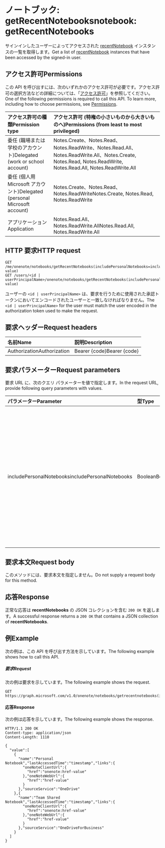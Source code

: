 # <a name="notebook-getrecentnotebooks"></a><span data-ttu-id="9ee71-101">ノートブック: getRecentNotebooks</span><span class="sxs-lookup"><span data-stu-id="9ee71-101">notebook: getRecentNotebooks</span></span>

<span data-ttu-id="9ee71-102">サインインしたユーザーによってアクセスされた [recentNotebook](../resources/recentnotebook.md) インスタンスの一覧を取得します。</span><span class="sxs-lookup"><span data-stu-id="9ee71-102">Get a list of [recentNotebook](../resources/recentnotebook.md) instances that have been accessed by the signed-in user.</span></span>

## <a name="permissions"></a><span data-ttu-id="9ee71-103">アクセス許可</span><span class="sxs-lookup"><span data-stu-id="9ee71-103">Permissions</span></span>
<span data-ttu-id="9ee71-p101">この API を呼び出すには、次のいずれかのアクセス許可が必要です。アクセス許可の選択方法などの詳細については、「[アクセス許可](../../../concepts/permissions_reference.md)」を参照してください。</span><span class="sxs-lookup"><span data-stu-id="9ee71-p101">One of the following permissions is required to call this API. To learn more, including how to choose permissions, see [Permissions](../../../concepts/permissions_reference.md).</span></span>

|<span data-ttu-id="9ee71-106">アクセス許可の種類</span><span class="sxs-lookup"><span data-stu-id="9ee71-106">Permission type</span></span>      | <span data-ttu-id="9ee71-107">アクセス許可 (特権の小さいものから大きいものへ)</span><span class="sxs-lookup"><span data-stu-id="9ee71-107">Permissions (from least to most privileged)</span></span>              |
|:--------------------|:---------------------------------------------------------|
|<span data-ttu-id="9ee71-108">委任 (職場または学校のアカウント)</span><span class="sxs-lookup"><span data-stu-id="9ee71-108">Delegated (work or school account)</span></span> | <span data-ttu-id="9ee71-109">Notes.Create、Notes.Read、Notes.ReadWrite、Notes.Read.All、Notes.ReadWrite.All、</span><span class="sxs-lookup"><span data-stu-id="9ee71-109">Notes.Create, Notes.Read, Notes.ReadWrite, Notes.Read.All, Notes.ReadWrite.All</span></span>|
|<span data-ttu-id="9ee71-110">委任 (個人用 Microsoft アカウント)</span><span class="sxs-lookup"><span data-stu-id="9ee71-110">Delegated (personal Microsoft account)</span></span> | <span data-ttu-id="9ee71-111">Notes.Create、Notes.Read、Notes.ReadWrite</span><span class="sxs-lookup"><span data-stu-id="9ee71-111">Notes.Create, Notes.Read, Notes.ReadWrite</span></span> |
|<span data-ttu-id="9ee71-112">アプリケーション</span><span class="sxs-lookup"><span data-stu-id="9ee71-112">Application</span></span> | <span data-ttu-id="9ee71-113">Notes.Read.All、Notes.ReadWrite.All</span><span class="sxs-lookup"><span data-stu-id="9ee71-113">Notes.Read.All, Notes.ReadWrite.All</span></span> |

## <a name="http-request"></a><span data-ttu-id="9ee71-114">HTTP 要求</span><span class="sxs-lookup"><span data-stu-id="9ee71-114">HTTP request</span></span>

<!-- { "blockType": "ignored" } -->
```http
GET /me/onenote/notebooks/getRecentNotebooks(includePersonalNotebooks=includePersonalNotebooks-value)
GET /users/<id | userPrincipalName>/onenote/notebooks/getRecentNotebooks(includePersonalNotebooks=includePersonalNotebooks-value)
```

<span data-ttu-id="9ee71-115">ユーザーの `<id | userPrincipalName>` は、要求を行うために使用された承認トークンにおいてエンコードされたユーザーと一致しなければなりません。</span><span class="sxs-lookup"><span data-stu-id="9ee71-115">The `<id | userPrincipalName>` for the user must match the user encoded in the authorization token used to make the request.</span></span>

## <a name="request-headers"></a><span data-ttu-id="9ee71-116">要求ヘッダー</span><span class="sxs-lookup"><span data-stu-id="9ee71-116">Request headers</span></span>
| <span data-ttu-id="9ee71-117">名前</span><span class="sxs-lookup"><span data-stu-id="9ee71-117">Name</span></span>       | <span data-ttu-id="9ee71-118">説明</span><span class="sxs-lookup"><span data-stu-id="9ee71-118">Description</span></span>|
|:---------------|:----------|
| <span data-ttu-id="9ee71-119">Authorization</span><span class="sxs-lookup"><span data-stu-id="9ee71-119">Authorization</span></span>  | <span data-ttu-id="9ee71-120">Bearer {code}</span><span class="sxs-lookup"><span data-stu-id="9ee71-120">Bearer {code}</span></span>|

## <a name="request-parameters"></a><span data-ttu-id="9ee71-121">要求パラメーター</span><span class="sxs-lookup"><span data-stu-id="9ee71-121">Request parameters</span></span>
<span data-ttu-id="9ee71-122">要求 URL に、次のクエリ パラメーターを値で指定します。</span><span class="sxs-lookup"><span data-stu-id="9ee71-122">In the request URL, provide following query parameters with values.</span></span>

| <span data-ttu-id="9ee71-123">パラメーター</span><span class="sxs-lookup"><span data-stu-id="9ee71-123">Parameter</span></span>    | <span data-ttu-id="9ee71-124">型</span><span class="sxs-lookup"><span data-stu-id="9ee71-124">Type</span></span>   |<span data-ttu-id="9ee71-125">説明</span><span class="sxs-lookup"><span data-stu-id="9ee71-125">Description</span></span>|
|:---------------|:--------|:----------|
|<span data-ttu-id="9ee71-126">includePersonalNotebooks</span><span class="sxs-lookup"><span data-stu-id="9ee71-126">includePersonalNotebooks</span></span>|<span data-ttu-id="9ee71-127">Boolean</span><span class="sxs-lookup"><span data-stu-id="9ee71-127">Boolean</span></span>|<span data-ttu-id="9ee71-128">ユーザーが所有しているノートブックを含みます。</span><span class="sxs-lookup"><span data-stu-id="9ee71-128">Include notebooks owned by the user.</span></span> <span data-ttu-id="9ee71-129">ユーザーが所有しているノートブックを含むには、`true` に設定します。そうでない場合は、`false` に設定します。</span><span class="sxs-lookup"><span data-stu-id="9ee71-129">Set to `true` to include notebooks owned by the user; otherwise, set to `false`.</span></span> <span data-ttu-id="9ee71-130">`includePersonalNotebooks` パラメーターを含めない場合、要求は `400` エラー応答を返します。</span><span class="sxs-lookup"><span data-stu-id="9ee71-130">If you don't include the `includePersonalNotebooks` parameter, your request will return a `400` error response.</span></span>|

## <a name="request-body"></a><span data-ttu-id="9ee71-131">要求本文</span><span class="sxs-lookup"><span data-stu-id="9ee71-131">Request body</span></span>
<span data-ttu-id="9ee71-132">このメソッドには、要求本文を指定しません。</span><span class="sxs-lookup"><span data-stu-id="9ee71-132">Do not supply a request body for this method.</span></span>

## <a name="response"></a><span data-ttu-id="9ee71-133">応答</span><span class="sxs-lookup"><span data-stu-id="9ee71-133">Response</span></span>
<span data-ttu-id="9ee71-134">正常な応答は **recentNotebooks** の JSON コレクションを含む `200 OK` を返します。</span><span class="sxs-lookup"><span data-stu-id="9ee71-134">A successful response returns a `200 OK` that contains a JSON collection of **recentNotebooks**.</span></span>

## <a name="example"></a><span data-ttu-id="9ee71-135">例</span><span class="sxs-lookup"><span data-stu-id="9ee71-135">Example</span></span>
<span data-ttu-id="9ee71-136">次の例は、この API を呼び出す方法を示しています。</span><span class="sxs-lookup"><span data-stu-id="9ee71-136">The following example shows how to call this API.</span></span>

##### <a name="request"></a><span data-ttu-id="9ee71-137">要求</span><span class="sxs-lookup"><span data-stu-id="9ee71-137">Request</span></span>
<span data-ttu-id="9ee71-138">次の例は要求を示しています。</span><span class="sxs-lookup"><span data-stu-id="9ee71-138">The following example shows the request.</span></span>
<!-- { "blockType": "request", "name": "recent_notebooks", "scopes": "notes.read" } -->
```http
GET https://graph.microsoft.com/v1.0/onenote/notebooks/getrecentnotebooks(includePersonalNotebooks=true)
```

#### <a name="response"></a><span data-ttu-id="9ee71-139">応答</span><span class="sxs-lookup"><span data-stu-id="9ee71-139">Response</span></span>
<span data-ttu-id="9ee71-140">次の例は応答を示しています。</span><span class="sxs-lookup"><span data-stu-id="9ee71-140">The following example shows the response.</span></span>

<!-- {
  "blockType": "response",
  "truncated": true,
  "@odata.type": "microsoft.graph.notebook",
  "isCollection": true
} -->
```http
HTTP/1.1 200 OK
Content-type: application/json
Content-Length: 1110

{
  "value":[
    {
      "name":"Personal Notebook","lastAccessedTime":"timestamp","links":{
        "oneNoteClientUrl":{
          "href":"onenote:href-value"
        },"oneNoteWebUrl":{
          "href":"href-value"
        }
      },"sourceService":"OneDrive"
    },{
      "name":"Team Shared Notebook","lastAccessedTime":"timestamp","links":{
        "oneNoteClientUrl":{
          "href":"onenote:href-value"
        },"oneNoteWebUrl":{
          "href":"href-value"
        }
      },"sourceService":"OneDriveForBusiness"
    }
  ]
}
```

